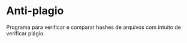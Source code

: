 # Anti-plagio
Programa para verificar e comparar hashes de arquivos com intuito de verificar plágio.
